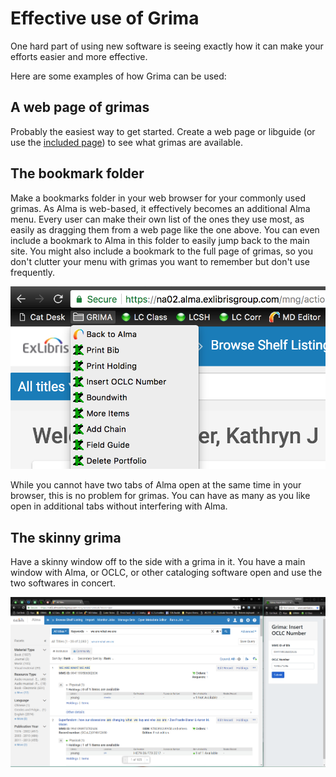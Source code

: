 # Effective use of Grima

One hard part of using new software is seeing exactly
how it can make your efforts easier and more effective.

Here are some examples of how Grima can be used:

## A web page of grimas

Probably the easiest way to get started. Create a web page or libguide
(or use the [included page](../README.md)) to see what grimas are available.

## The bookmark folder

Make a bookmarks folder in your web browser for your commonly used grimas. 
As Alma is web-based, it effectively becomes an additional Alma menu.
Every user can make their own list of the ones they use most, as easily
as dragging them from a web page like the one above. You can even include
a bookmark to Alma in this folder to easily jump back to the main site.
You might also include a bookmark to the full page of grimas, so you don't
clutter your menu with grimas you want to remember but don't use frequently.

![Screen shot of bookmarks open on an Alma page](images/EFFECTIVE-bookmarks.png)

While you cannot have two tabs of Alma open at the same time in your browser,
this is no problem for grimas. You can have as many as you like open in additional
tabs without interfering with Alma.

## The skinny grima

Have a skinny window off to the side with a grima in it.
You have a main window with Alma, or OCLC, or other cataloging
software open and use the two softwares in concert.

![Screen shot of skinny grima with Alma](images/EFFECTIVE-skinny.png)
